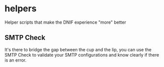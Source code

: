 # helpers
Helper scripts that make the DNIF experience "more" better

## SMTP Check
It's there to bridge the gap between the cup and the lip, you can use the SMTP Check to validate your SMTP configurations and know clearly if there is an error.
